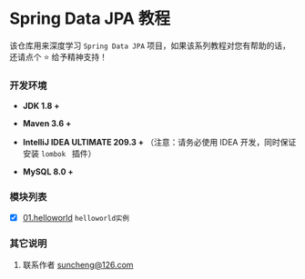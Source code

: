 # Spring Data JPA 教程

该仓库用来深度学习 `Spring Data JPA` 项目，如果该系列教程对您有帮助的话，还请点个 ⭐ 给予精神支持！

### 开发环境

- **JDK 1.8 +**

- **Maven 3.6 +**

- **IntelliJ IDEA ULTIMATE 209.3 +** （注意：请务必使用 IDEA 开发，同时保证安装 `lombok ` 插件）

- **MySQL 8.0 +**

### 模块列表

- [x] [01.helloworld]() `helloworld实例` 

### 其它说明

1. 联系作者 <suncheng@126.com>

